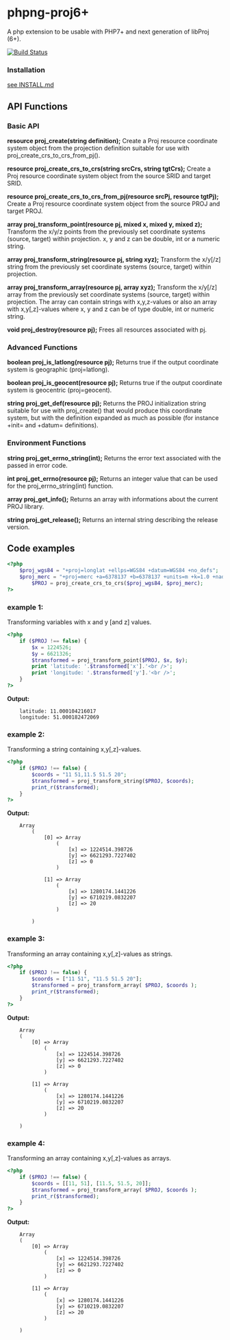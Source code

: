# phpng-proj6+

A php extension to be usable with PHP7+ and next generation of libProj (6+).

[![Build Status](https://travis-ci.com/swen100/phpng-proj.svg?branch=proj6+)](https://travis-ci.com/swen100/phpng-proj)

### Installation

[see INSTALL.md](INSTALL)

## API Functions

### Basic API

**resource proj_create(string definition);**
Create a Proj resource coordinate system object from the projection definition suitable for use with proj_create_crs_to_crs_from_pj().

**resource proj_create_crs_to_crs(string srcCrs, string tgtCrs);**
Create a Proj resource coordinate system object from the source SRID and target SRID.

**resource proj_create_crs_to_crs_from_pj(resource srcPj, resource tgtPj);**
Create a Proj resource coordinate system object from the source PROJ and target PROJ.

**array proj_transform_point(resource pj, mixed x, mixed y, mixed z);**
Transform the x/y/z points from the previously set coordinate systems (source, target) within projection.
x, y and z can be double, int or a numeric string.

**array proj_transform_string(resource pj, string xyz);**
Transform the x/y[/z] string from the previously set coordinate systems (source, target) within projection.

**array proj_transform_array(resource pj, array xyz);**
Transform the x/y[/z] array from the previously set coordinate systems (source, target) within projection.
The array can contain strings with x,y,z-values or also an array with x,y[,z]-values where x, y and z can be of type double, int or numeric string.

**void proj_destroy(resource pj);**
Frees all resources associated with pj.

### Advanced Functions

**boolean proj_is_latlong(resource pj);**
Returns true if the output coordinate system is geographic (proj=latlong).

**boolean proj_is_geocent(resource pj);**
Returns true if the output coordinate system is geocentric (proj=geocent).

**string proj_get_def(resource pj);**
Returns the PROJ initialization string suitable for use with proj_create() that would produce this coordinate system, but with the definition expanded as much as possible (for instance +init= and +datum= definitions).

### Environment Functions

**string proj_get_errno_string(int);**
Returns the error text associated with the passed in error code.

**int proj_get_errno(resource pj);**
Returns an integer value that can be used for the proj_errno_string(int) function.

**array proj_get_info();**
Returns an array with informations about the current PROJ library.

**string proj_get_release();**
Returns an internal string describing the release version.

## Code examples

```php
<?php  
	$proj_wgs84 = "+proj=longlat +ellps=WGS84 +datum=WGS84 +no_defs";
	$proj_merc = "+proj=merc +a=6378137 +b=6378137 +units=m +k=1.0 +nadgrids=@null +no_defs";
        $PROJ = proj_create_crs_to_crs($proj_wgs84, $proj_merc);
?>
```

### example 1:
Transforming variables with x and y [and z] values.
```php
<?php  
	if ($PROJ !== false) {  
	    $x = 1224526;
	    $y = 6621326;
	    $transformed = proj_transform_point($PROJ, $x, $y);  
	    print 'latitude: '.$transformed['x'].'<br />';  
	    print 'longitude: '.$transformed['y'].'<br />';  
	}
?>
```

**Output:**
```
	latitude: 11.000104216017
	longitude: 51.000182472069
```

### example 2:
Transforming a string containing x,y[,z]-values.
```php
<?php  
	if ($PROJ !== false) {  
	    $coords = "11 51,11.5 51.5 20";
	    $transformed = proj_transform_string($PROJ, $coords);  
	    print_r($transformed);  
	}
?>
```

**Output:**
```
	Array
        (
            [0] => Array
                (
                    [x] => 1224514.398726
                    [y] => 6621293.7227402
                    [z] => 0
                )

            [1] => Array
                (
                    [x] => 1280174.1441226
                    [y] => 6710219.0832207
                    [z] => 20
                )

        )
```

### example 3:
Transforming an array containing x,y[,z]-values as strings.
```php
<?php  
	if ($PROJ !== false) {  
	    $coords = ["11 51", "11.5 51.5 20"];
	    $transformed = proj_transform_array( $PROJ, $coords );
	    print_r($transformed);  
	}
?>
```

**Output:**
```
	Array
	(
	    [0] => Array
	        (
	            [x] => 1224514.398726
	            [y] => 6621293.7227402
	            [z] => 0
	        )
	
	    [1] => Array
	        (
	            [x] => 1280174.1441226
	            [y] => 6710219.0832207
	            [z] => 20
	        )
	
	)
```

### example 4:
Transforming an array containing x,y[,z]-values as arrays.
```php
<?php  
	if ($PROJ !== false) {  
	    $coords = [[11, 51], [11.5, 51.5, 20]];
	    $transformed = proj_transform_array( $PROJ, $coords );
	    print_r($transformed);  
	}
?>
```

**Output:**
```
	Array
	(
	    [0] => Array
	        (
	            [x] => 1224514.398726
	            [y] => 6621293.7227402
	            [z] => 0
	        )
	
	    [1] => Array
	        (
	            [x] => 1280174.1441226
	            [y] => 6710219.0832207
	            [z] => 20
	        )
	
	)
```
